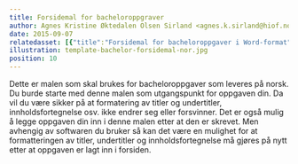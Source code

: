 ```yaml
---
title: Forsidemal for bacheloroppgraver
author: Agnes Kristine Øktedalen Olsen Sirland <agnes.k.sirland@hiof.no>
date: 2015-09-07
relatedasset: [{"title":"Forsidemal for bacheloroppgaver i Word-format","format": "docx", "version": "v1.0.0", "formathelpertext": "", "file": "bachelor-forsidemal-nor"}, {"title":"Forsidemal for bacheloroppgaver i OpenOffice","format": "ott", "version": "v1.0.0", "formathelpertext": "", "file": "bachelor-forsidemal-nor"}, {"title":"Forsidemal for bacheloroppgaver i PDF","format": "pdf", "version": "v1.0.0", "formathelpertext": "Edit the PDF-template in your editor and merge it in as the frontpage to your paper.", "file": "bachelor-forsidemal-nor"}]
illustration: template-bachelor-forsidemal-nor.jpg
position: 10
---
```



Dette er malen som skal brukes for bacheloroppgaver som leveres på norsk. Du burde starte med denne malen som utgangspunkt for oppgaven din. Da vil du være sikker på at formatering av titler og undertitler, innholdsfortegnelse osv. ikke endrer seg eller forsvinner. Det er også mulig å legge oppgaven din inn i denne malen etter at den er skrevet. Men avhengig av softwaren du bruker så kan det være en mulighet for at formatteringen av titler, undertitler og innholdsfortegnelse må gjøres på nytt etter at oppgaven er lagt inn i forsiden.
